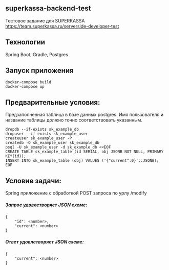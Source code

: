 ## superkassa-backend-test
Тестовое задание для SUPERKASSA
https://team.superkassa.ru/serverside-developer-test

## Технологии
Spring Boot, Gradle, Postgres

## Запуск приложения 
    docker-compose build
    docker-compose up

## Предварительные условия:
Предзаполненная таблица в базе данных postgres. 
Имя пользователя и название таблицы должно точно соответствовать указанным.

    dropdb --if-exists sk_example_db
    dropuser --if-exists sk_example_user
    createuser sk_example_user -P
    createdb -O sk_example_user sk_example_db
    psql -U sk_example_user -d sk_example_db <<EOF
    CREATE TABLE sk_example_table (id SERIAL, obj JSONB NOT NULL, PRIMARY KEY(id));
    INSERT INTO sk_example_table (obj) VALUES ('{"current":0}'::JSONB);
    EOF

## Условие задачи:
Spring приложение с обработкой POST запроса по урлу /modify

##### Запрос удовлетворяет JSON схеме:
```
{
    "id": <number>,
    "current": <number>
}
```

##### Ответ удовлетворяет JSON схеме:
```
{
    "current": <number>
}
```
